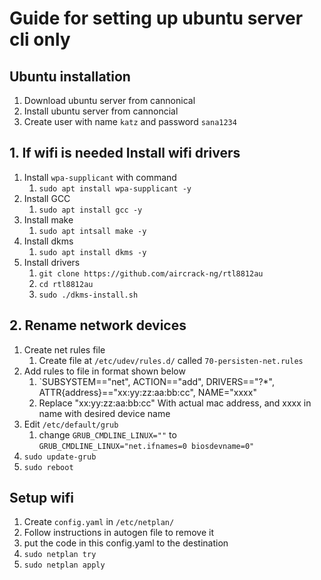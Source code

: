 # Guide for setting up ubuntu server cli only

## Ubuntu installation

1. Download ubuntu server from cannonical
1. Install ubuntu server from cannoncial
1. Create user with name `katz` and password `sana1234`

## 1. If wifi is needed Install wifi drivers

1. Install `wpa-supplicant` with command
   1. `sudo apt install wpa-supplicant -y`
2. Install GCC
   1. `sudo apt install gcc -y`
3. Install make
   1. `sudo apt intsall make -y`
4. Install dkms
   1. `sudo apt install dkms -y`
5. Install drivers
   1. `git clone https://github.com/aircrack-ng/rtl8812au`
   2. `cd rtl8812au`
   3. `sudo ./dkms-install.sh`

## 2. Rename network devices

1. Create net rules file 
   1. Create file at `/etc/udev/rules.d/` called `70-persisten-net.rules`
2. Add rules to file in format shown below
   1. `SUBSYSTEM=="net", ACTION=="add", DRIVERS=="?*", ATTR{address}=="xx:yy:zz:aa:bb:cc", NAME="xxxx"
   2. Replace "xx:yy:zz:aa:bb:cc" With actual mac address, and xxxx in name with desired device name
3. Edit `/etc/default/grub` 
   1. change `GRUB_CMDLINE_LINUX=""` to `GRUB_CMDLINE_LINUX="net.ifnames=0 biosdevname=0"`
4. `sudo update-grub`
5. `sudo reboot`

## Setup wifi

1. Create `config.yaml` in `/etc/netplan/`
2. Follow instructions in autogen file to remove it
3. put the code in this config.yaml to the destination
4. `sudo netplan try`
5. `sudo netplan apply`
